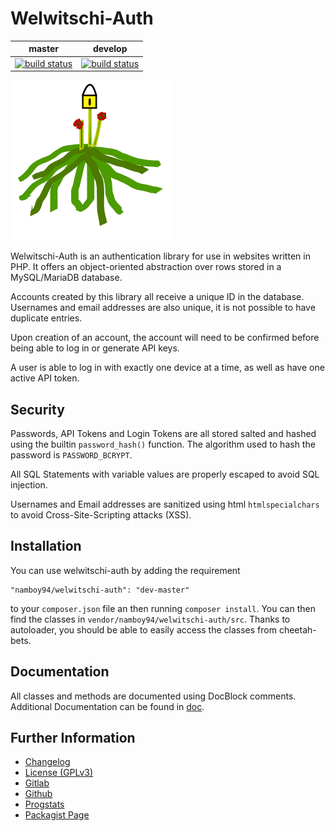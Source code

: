 # Welwitschi-Auth

|master|develop|
|:----:|:-----:|
|[![build status](https://gitlab.namibsun.net/namibsun/php/welwitschi-auth/badges/master/build.svg)](https://gitlab.namibsun.net/namibsun/php/welwitschi-auth/commits/master)|[![build status](https://gitlab.namibsun.net/namibsun/php/welwitschi-auth/badges/develop/build.svg)](https://gitlab.namibsun.net/namibsun/php/welwitschi-auth/commits/develop)|

![Logo](resources/logo/logo.png)

Welwitschi-Auth is an authentication library for use in websites written in
PHP. It offers an object-oriented abstraction over rows stored in a
MySQL/MariaDB database.

Accounts created by this library all receive a unique ID in the database.
Usernames and email addresses are also unique, it is not possible to have
duplicate entries.

Upon creation of an account, the account will need to be confirmed before
being able to log in or generate API keys.

A user is able to log in with exactly one device at a time, as well as have
one active API token.

## Security

Passwords, API Tokens and Login Tokens are all stored salted and hashed
using the builtin `password_hash()` function. The algorithm used to hash the
password is `PASSWORD_BCRYPT`.

All SQL Statements with variable values are properly escaped to avoid SQL
injection.

Usernames and Email addresses are sanitized using html `htmlspecialchars` to
avoid Cross-Site-Scripting attacks (XSS).

## Installation

You can use welwitschi-auth by adding the requirement

    "namboy94/welwitschi-auth": "dev-master"
    
to your `composer.json` file an then running `composer install`. You can then
find the classes in `vendor/namboy94/welwitschi-auth/src`. Thanks to
autoloader, you should be able to easily access the classes from cheetah-bets.

## Documentation

All classes and methods are documented using DocBlock comments. Additional
Documentation can be found in [doc](doc/).

## Further Information

* [Changelog](CHANGELOG)
* [License (GPLv3)](LICENSE)
* [Gitlab](https://gitlab.namibsun.net/namibsun/php/welwitschi-auth)
* [Github](https://github.com/namboy94/welwitschi-auth)
* [Progstats](https://progstats.namibsun.net/projects/welwitschi-auth)
* [Packagist Page](https://packagist.org/packages/namboy94/welwitschi-auth)